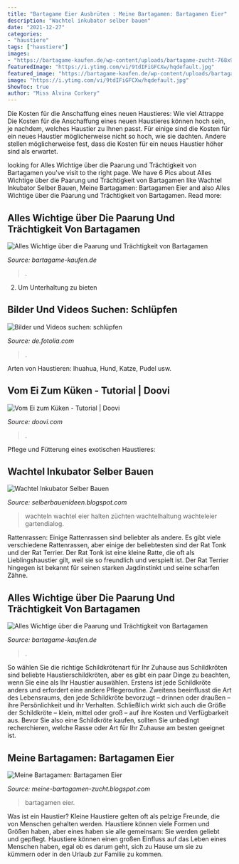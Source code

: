 ```yaml
---
title: "Bartagame Eier Ausbrüten : Meine Bartagamen: Bartagamen Eier"
description: "Wachtel inkubator selber bauen"
date: "2021-12-27"
categories:
- "haustiere"
tags: ["haustiere"]
images:
- "https://bartagame-kaufen.de/wp-content/uploads/bartagame-zucht-768x960.jpg"
featuredImage: "https://i.ytimg.com/vi/9tdIFiGFCXw/hqdefault.jpg"
featured_image: "https://bartagame-kaufen.de/wp-content/uploads/bartagame-zucht-240x300.jpg"
image: "https://i.ytimg.com/vi/9tdIFiGFCXw/hqdefault.jpg"
ShowToc: true
author: "Miss Alvina Corkery"
---
```



Die Kosten für die Anschaffung eines neuen Haustieres: Wie viel
Attrappe
Die Kosten für die Anschaffung eines neuen Haustieres können hoch sein, je nachdem, welches Haustier zu Ihnen passt. Für einige sind die Kosten für ein neues Haustier möglicherweise nicht so hoch, wie sie dachten. Andere stellen möglicherweise fest, dass die Kosten für ein neues Haustier höher sind als erwartet.

	

		
looking for Alles Wichtige über die Paarung und Trächtigkeit von Bartagamen you've visit to the right page. We have 6 Pics about Alles Wichtige über die Paarung und Trächtigkeit von Bartagamen like Wachtel Inkubator Selber Bauen, Meine Bartagamen: Bartagamen Eier and also Alles Wichtige über die Paarung und Trächtigkeit von Bartagamen. Read more:
		
    
## Alles Wichtige über Die Paarung Und Trächtigkeit Von Bartagamen

<img loading=lazy src="https://bartagame-kaufen.de/wp-content/uploads/bartagame-zucht-768x960.jpg" onerror="this.onerror=null;this.src='https://tse1.mm.bing.net/th?id=OIP.rjk4fdCaXGG2s7BXIvcH4wHaJQ&amp;pid=15.1';" alt="Alles Wichtige über die Paarung und Trächtigkeit von Bartagamen">

_Source: bartagame-kaufen.de_

>. 

	

2. Um Unterhaltung zu bieten

    
## Bilder Und Videos Suchen: Schlüpfen

<img loading=lazy src="https://t4.ftcdn.net/jpg/02/13/33/33/240_F_213333309_CAtQKFujZ8U0nT8NbHT9sLMZZtVqh7lj.jpg" onerror="this.onerror=null;this.src='https://tse1.mm.bing.net/th?id=OIP.hCgWW8Nrh-dEy3fKlgnEKQAAAA&amp;pid=15.1';" alt="Bilder und Videos suchen: schlüpfen">

_Source: de.fotolia.com_

>. 

	

Arten von Haustieren: Ihuahua, Hund, Katze, Pudel usw.

    
## Vom Ei Zum Küken - Tutorial | Doovi

<img loading=lazy src="https://i.ytimg.com/vi/9tdIFiGFCXw/hqdefault.jpg" onerror="this.onerror=null;this.src='https://tse1.mm.bing.net/th?id=OIP.U1vUuLnUea0SYQ7PDyMz5gHaFj&amp;pid=15.1';" alt="Vom Ei zum Küken - Tutorial | Doovi">

_Source: doovi.com_

>. 

	

Pflege und Fütterung eines exotischen Haustieres:

    
## Wachtel Inkubator Selber Bauen

<img loading=lazy src="https://www.selbstversorger.de/wp-content/uploads/2018/12/wachteln-halten-fl-76375198.jpg" onerror="this.onerror=null;this.src='https://tse4.mm.bing.net/th?id=OIP.fEDipitpV4yng4frgStaBQHaE8&amp;pid=15.1';" alt="Wachtel Inkubator Selber Bauen">

_Source: selberbauenideen.blogspot.com_

>wachteln wachtel eier halten züchten wachtelhaltung wachteleier gartendialog. 

	

Rattenrassen: Einige Rattenrassen sind beliebter als andere.
Es gibt viele verschiedene Rattenrassen, aber einige der beliebtesten sind der Rat Tonk und der Rat Terrier. Der Rat Tonk ist eine kleine Ratte, die oft als Lieblingshaustier gilt, weil sie so freundlich und verspielt ist. Der Rat Terrier hingegen ist bekannt für seinen starken Jagdinstinkt und seine scharfen Zähne.

    
## Alles Wichtige über Die Paarung Und Trächtigkeit Von Bartagamen

<img loading=lazy src="https://bartagame-kaufen.de/wp-content/uploads/bartagame-zucht-240x300.jpg" onerror="this.onerror=null;this.src='https://tse4.mm.bing.net/th?id=OIP.xZU754xkdyn5e5fAZAddfAAAAA&amp;pid=15.1';" alt="Alles Wichtige über die Paarung und Trächtigkeit von Bartagamen">

_Source: bartagame-kaufen.de_

>. 

	

So wählen Sie die richtige Schildkrötenart für Ihr Zuhause aus
Schildkröten sind beliebte Haustierschildkröten, aber es gibt ein paar Dinge zu beachten, wenn Sie eine als Ihr Haustier auswählen. Erstens ist jede Schildkröte anders und erfordert eine andere Pflegeroutine. Zweitens beeinflusst die Art des Lebensraums, den jede Schildkröte bevorzugt – drinnen oder draußen – ihre Persönlichkeit und ihr Verhalten. Schließlich wirkt sich auch die Größe der Schildkröte – klein, mittel oder groß – auf ihre Kosten und Verfügbarkeit aus. Bevor Sie also eine Schildkröte kaufen, sollten Sie unbedingt recherchieren, welche Rasse oder Art für Ihr Zuhause am besten geeignet ist.

    
## Meine Bartagamen: Bartagamen Eier

<img loading=lazy src="https://3.bp.blogspot.com/-zZce_XWbohI/T5lTcT65N5I/AAAAAAAAAAc/D3yHTVIoTZE/s1600/PICT9717.JPG" onerror="this.onerror=null;this.src='https://tse1.mm.bing.net/th?id=OIP.fFdVqfO9DTabnElmndgQ2QHaFj&amp;pid=15.1';" alt="Meine Bartagamen: Bartagamen Eier">

_Source: meine-bartagamen-zucht.blogspot.com_

>bartagamen eier. 

	

Was ist ein Haustier?
Kleine Haustiere gelten oft als pelzige Freunde, die von Menschen gehalten werden. Haustiere können viele Formen und Größen haben, aber eines haben sie alle gemeinsam: Sie werden geliebt und gepflegt. Haustiere können einen großen Einfluss auf das Leben eines Menschen haben, egal ob es darum geht, sich zu Hause um sie zu kümmern oder in den Urlaub zur Familie zu kommen.

